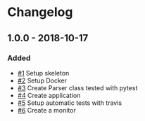 # Changelog

## 1.0.0 - 2018-10-17
### Added
- [\#1](https://github.com/kruupos/sniwi/issues/1) Setup skeleton
- [\#2](https://github.com/kruupos/sniwi/issues/2) Setup Docker
- [\#3](https://github.com/kruupos/sniwi/issues/3) Create Parser class tested with pytest
- [\#4](https://github.com/kruupos/sniwi/issues/4) Create application
- [\#5](https://github.com/kruupos/sniwi/issues/5) Setup automatic tests with travis
- [\#6](https://github.com/kruupos/sniwi/issues/6) Create a monitor
